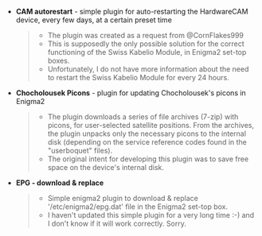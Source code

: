 + **CAM autorestart** - simple plugin for auto-restarting the HardwareCAM device, every few days, at a certain preset time
   > - The plugin was created as a request from @CornFlakes999
   > - This is supposedly the only possible solution for the correct functioning of the Swiss Kabelio Module, in Enigma2 set-top boxes.
   > - Unfortunately, I do not have more information about the need to restart the Swiss Kabelio Module for every 24 hours.

+ **Chocholousek Picons** - plugin for updating Chocholousek's picons in Enigma2
   > - The plugin downloads a series of file archives (7-zip) with picons, for user-selected satellite positions. From the archives, the plugin unpacks only the necessary picons to the internal disk (depending on the service reference codes found in the "userboquet" files).
   > - The original intent for developing this plugin was to save free space on the device's internal disk.

+ **EPG - download & replace**
   > - Simple enigma2 plugin to download & replace '/etc/enigma2/epg.dat' file in the Enigma2 set-top box.
   > - I haven't updated this simple plugin for a very long time :-) and I don't know if it will work correctly. Sorry.
